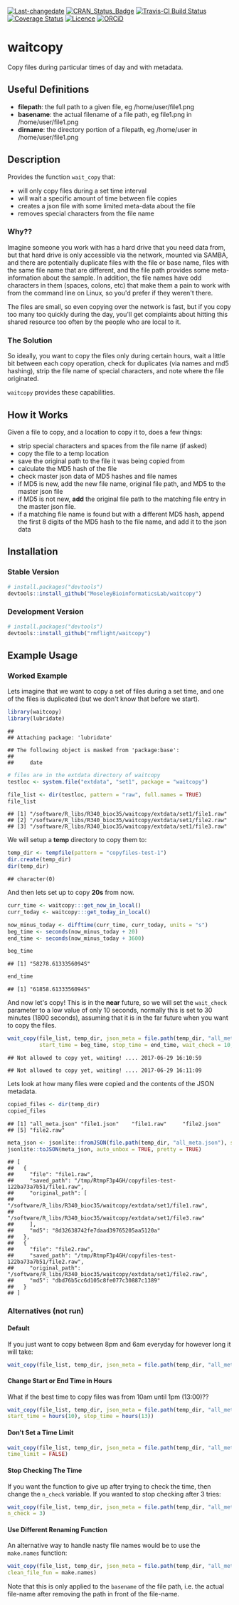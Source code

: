 [![Last-changedate](https://img.shields.io/badge/last%20change-2017--06--29-brightgreen.svg)](https://github.com/rmflight/waitcopy/commits/master) [![CRAN\_Status\_Badge](https://www.r-pkg.org/badges/version/waitcopy)](https://cran.r-project.org/package=waitcopy) [![Travis-CI Build Status](https://travis-ci.org/rmflight/waitcopy.svg?branch=master)](https://travis-ci.org/rmflight/waitcopy) [![Coverage Status](https://img.shields.io/codecov/c/github/rmflight/waitcopy/master.svg)](https://codecov.io/github/rmflight/waitcopy?branch=master) [![Licence](https://img.shields.io/github/license/mashape/apistatus.svg)](http://choosealicense.com/licenses/mit/) [![ORCiD](https://img.shields.io/badge/orcid-0000--0001--8141--7788-green.svg)](http://orcid.org/0000-0001-8141-7788)

waitcopy
========

Copy files during particular times of day and with metadata.

Useful Definitions
------------------

-   **filepath**: the full path to a given file, eg /home/user/file1.png
-   **basename**: the actual filename of a file path, eg file1.png in /home/user/file1.png
-   **dirname**: the directory portion of a filepath, eg /home/user in /home/user/file1.png

Description
-----------

Provides the function `wait_copy` that:

-   will only copy files during a set time interval
-   will wait a specific amount of time between file copies
-   creates a json file with some limited meta-data about the file
-   removes special characters from the file name

### Why??

Imagine someone you work with has a hard drive that you need data from, but that hard drive is only accessible via the network, mounted via SAMBA, and there are potentially duplicate files with the file or base name, files with the same file name that are different, and the file path provides some meta-information about the sample. In addition, the file names have odd characters in them (spaces, colons, etc) that make them a pain to work with from the command line on Linux, so you'd prefer if they weren't there.

The files are small, so even copying over the network is fast, but if you copy too many too quickly during the day, you'll get complaints about hitting this shared resource too often by the people who are local to it.

### The Solution

So ideally, you want to copy the files only during certain hours, wait a little bit between each copy operation, check for duplicates (via names and md5 hashing), strip the file name of special characters, and note where the file originated.

`waitcopy` provides these capabilities.

How it Works
------------

Given a file to copy, and a location to copy it to, does a few things:

-   strip special characters and spaces from the file name (if asked)
-   copy the file to a temp location
-   save the original path to the file it was being copied from
-   calculate the MD5 hash of the file
-   check master json data of MD5 hashes and file names
-   if MD5 is new, add the new file name, original file path, and MD5 to the master json file
-   if MD5 is not new, **add** the original file path to the matching file entry in the master json file.
-   if a matching file name is found but with a different MD5 hash, append the first 8 digits of the MD5 hash to the file name, and add it to the json data

Installation
------------

### Stable Version

``` r
# install.packages("devtools")
devtools::install_github("MoseleyBioinformaticsLab/waitcopy")
```

### Development Version

``` r
# install.packages("devtools")
devtools::install_github("rmflight/waitcopy")
```

Example Usage
-------------

### Worked Example

Lets imagine that we want to copy a set of files during a set time, and one of the files is duplicated (but we don't know that before we start).

``` r
library(waitcopy)
library(lubridate)
```

    ## 
    ## Attaching package: 'lubridate'

    ## The following object is masked from 'package:base':
    ## 
    ##     date

``` r
# files are in the extdata directory of waitcopy
testloc <- system.file("extdata", "set1", package = "waitcopy")

file_list <- dir(testloc, pattern = "raw", full.names = TRUE)
file_list
```

    ## [1] "/software/R_libs/R340_bioc35/waitcopy/extdata/set1/file1.raw"
    ## [2] "/software/R_libs/R340_bioc35/waitcopy/extdata/set1/file2.raw"
    ## [3] "/software/R_libs/R340_bioc35/waitcopy/extdata/set1/file3.raw"

We will setup a **temp** directory to copy them to:

``` r
temp_dir <- tempfile(pattern = "copyfiles-test-1")
dir.create(temp_dir)
dir(temp_dir)
```

    ## character(0)

And then lets set up to copy **20s** from now.

``` r
curr_time <- waitcopy:::get_now_in_local()
curr_today <- waitcopy:::get_today_in_local()

now_minus_today <- difftime(curr_time, curr_today, units = "s")
beg_time <- seconds(now_minus_today + 20)
end_time <- seconds(now_minus_today + 3600)

beg_time
```

    ## [1] "58278.6133356094S"

``` r
end_time
```

    ## [1] "61858.6133356094S"

And now let's copy! This is in the **near** future, so we will set the `wait_check` parameter to a low value of only 10 seconds, normally this is set to 30 minutes (1800 seconds), assuming that it is in the far future when you want to copy the files.

``` r
wait_copy(file_list, temp_dir, json_meta = file.path(temp_dir, "all_meta.json"),
          start_time = beg_time, stop_time = end_time, wait_check = 10, pause_file = 0)
```

    ## Not allowed to copy yet, waiting! .... 2017-06-29 16:10:59

    ## Not allowed to copy yet, waiting! .... 2017-06-29 16:11:09

Lets look at how many files were copied and the contents of the JSON metadata.

``` r
copied_files <- dir(temp_dir)
copied_files
```

    ## [1] "all_meta.json" "file1.json"    "file1.raw"     "file2.json"   
    ## [5] "file2.raw"

``` r
meta_json <- jsonlite::fromJSON(file.path(temp_dir, "all_meta.json"), simplifyVector = FALSE)
jsonlite::toJSON(meta_json, auto_unbox = TRUE, pretty = TRUE)
```

    ## [
    ##   {
    ##     "file": "file1.raw",
    ##     "saved_path": "/tmp/RtmpF3p4GH/copyfiles-test-122ba73a7b51/file1.raw",
    ##     "original_path": [
    ##       "/software/R_libs/R340_bioc35/waitcopy/extdata/set1/file1.raw",
    ##       "/software/R_libs/R340_bioc35/waitcopy/extdata/set1/file3.raw"
    ##     ],
    ##     "md5": "8d32638742fe7daad39765205aa5120a"
    ##   },
    ##   {
    ##     "file": "file2.raw",
    ##     "saved_path": "/tmp/RtmpF3p4GH/copyfiles-test-122ba73a7b51/file2.raw",
    ##     "original_path": "/software/R_libs/R340_bioc35/waitcopy/extdata/set1/file2.raw",
    ##     "md5": "dbd76b5cc6d105c8fe077c30887c1389"
    ##   }
    ## ]

### Alternatives (not run)

#### Default

If you just want to copy between 8pm and 6am everyday for however long it will take:

``` r
wait_copy(file_list, temp_dir, json_meta = file.path(temp_dir, "all_meta.json"))
```

#### Change Start or End Time in Hours

What if the best time to copy files was from 10am until 1pm (13:00)??

``` r
wait_copy(file_list, temp_dir, json_meta = file.path(temp_dir, "all_meta.json"),
start_time = hours(10), stop_time = hours(13))
```

#### Don't Set a Time Limit

``` r
wait_copy(file_list, temp_dir, json_meta = file.path(temp_dir, "all_meta.json"),
time_limit = FALSE)
```

#### Stop Checking The Time

If you want the function to give up after trying to check the time, then change the `n_check` variable. If you wanted to stop checking after 3 tries:

``` r
wait_copy(file_list, temp_dir, json_meta = file.path(temp_dir, "all_meta.json"),
n_check = 3)
```

#### Use Different Renaming Function

An alternative way to handle nasty file names would be to use the `make.names` function:

``` r
wait_copy(file_list, temp_dir, json_meta = file.path(temp_dir, "all_meta.json"),
clean_file_fun = make.names)
```

Note that this is only applied to the `basename` of the file path, i.e. the actual file-name after removing the path in front of the file-name.
